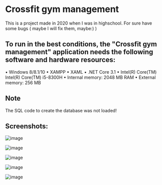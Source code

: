 <h1>Crossfit gym management</h1>

This is a project made in 2020 when I was in highschool. For sure have some  bugs ( maybe I will fix them, maybe:) )

<h2>To run in the best conditions, the "Crossfit gym management" application needs the following software and hardware resources:</h2>
<p>•	Windows 8/8.1/10
•	XAMPP
•	XAML
•	.NET Core 3.1
•	Intel(R) Core(TM)  Intel(R) Core(TM) i5-8300H
•	Internal memory: 2048 MB RAM
•	External memory:  256 MB</p>


<h2>Note</h2>
The SQL code to create the database was not loaded!

<h2>Screenshots:</h2>

![image](https://user-images.githubusercontent.com/57674281/223523080-21a45d75-4ad4-440f-ac32-ed31fb1d2fd5.png)

![image](https://user-images.githubusercontent.com/57674281/223523179-697d5ea9-e9ff-4516-8b13-27e969d232ea.png)

![image](https://user-images.githubusercontent.com/57674281/223523190-7cf76347-1cd2-4288-a4be-95564ffa4af2.png)

![image](https://user-images.githubusercontent.com/57674281/223523210-fb3ef05d-ce25-4343-b4de-eea667bd4c8d.png)

![image](https://user-images.githubusercontent.com/57674281/223523247-a3f13569-8f5a-4b01-b027-b0eeafd2be69.png)

